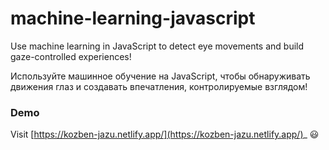 # machine-learning-javascript

Use machine learning in JavaScript to detect eye movements and build gaze-controlled experiences!

Используйте машинное обучение на JavaScript, чтобы обнаруживать движения глаз и создавать впечатления, контролируемые взглядом!

### Demo

Visit [https://kozben-jazu.netlify.app/](https://kozben-jazu.netlify.app/)_ 😃


